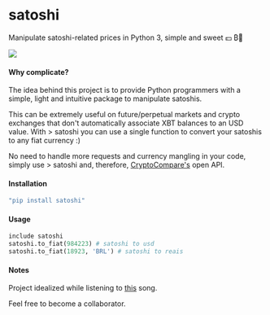 # satoshi
Manipulate satoshi-related prices in Python 3, simple and sweet 💵 ₿🍬

<img src="img/cover.png" align="center" />

#### Why complicate?

The idea behind this project is to provide Python programmers with a simple, light and intuitive package to manipulate satoshis.

This can be extremely useful on future/perpetual markets and crypto exchanges that don't automatically associate XBT balances to an USD value. With > satoshi you can use a single function to convert your satoshis to any fiat currency :)

No need to handle more requests and currency mangling in your code, simply use > satoshi and, therefore, [CryptoCompare's](cryptocompare.com) open API.

#### Installation

```bash
"pip install satoshi"
```

#### Usage

```python
include satoshi
satoshi.to_fiat(984223) # satoshi to usd
satoshi.to_fiat(18923, 'BRL') # satoshi to reais
```

#### Notes

Project idealized while listening to [this](https://open.spotify.com/track/3X4dJnyoxhFbNw1bX8qas0?si=M4xhiD7vQyerQnMLxfuyfQ) song.

Feel free to become a collaborator.